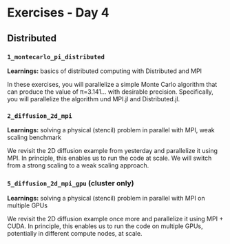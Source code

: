 # Exercises - Day 4

## Distributed

### `1_montecarlo_pi_distributed`

**Learnings:** basics of distributed computing with Distributed and MPI

In these exercises, you will parallelize a simple Monte Carlo algorithm that can produce the value of π=3.141... with desirable precision. Specifically, you will parallelize the algorithm und MPI.jl and Distributed.jl.

### `2_diffusion_2d_mpi`

**Learnings:** solving a physical (stencil) problem in parallel with MPI, weak scaling benchmark

We revisit the 2D diffusion example from yesterday and parallelize it using MPI. In principle, this enables us to run the code at scale. We will switch from a strong scaling to a weak scaling approach.

### `5_diffusion_2d_mpi_gpu` (cluster only)

**Learnings:** solving a physical (stencil) problem in parallel with MPI on multiple GPUs

We revisit the 2D diffusion example once more and parallelize it using MPI + CUDA. In principle, this enables us to run the code on multiple GPUs, potentially in different compute nodes, at scale.
